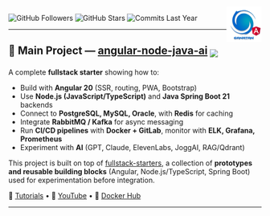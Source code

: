 <img src="./ui/ganatan-about-github.png" align="right" width="70" height="70" alt="logo ganatan">

![GitHub Followers](https://img.shields.io/badge/Followers-444-blue?style=flat&logo=github) ![GitHub Stars](https://img.shields.io/badge/★%20Stars-1.6k-blue?style=flat&logo=github) ![Commits Last Year](https://img.shields.io/badge/Commits-1922-blue?style=flat&logo=git)

---

## 🚀 Main Project — [angular-node-java-ai](https://github.com/ganatan/angular-node-java-ai) <sub><img src="https://img.shields.io/badge/stars-808-blue?style=flat&logo=github&logoColor=white" /></sub>

A complete **fullstack starter** showing how to:  
- Build with **Angular 20** (SSR, routing, PWA, Bootstrap)  
- Use **Node.js (JavaScript/TypeScript)** and **Java Spring Boot 21** backends  
- Connect to **PostgreSQL, MySQL, Oracle**, with **Redis** for caching  
- Integrate **RabbitMQ / Kafka** for async messaging  
- Run **CI/CD pipelines** with **Docker + GitLab**, monitor with **ELK, Grafana, Prometheus**  
- Experiment with **AI** (GPT, Claude, ElevenLabs, JoggAI, RAG/Qdrant)  

This project is built on top of [fullstack-starters](https://github.com/ganatan/fullstack-starters), a collection of **prototypes and reusable building blocks** (Angular, Node.js/TypeScript, Spring Boot) used for experimentation before integration.  

📘 [Tutorials](https://www.ganatan.com/en/tutorials) • 🎥 [YouTube](https://www.youtube.com/@ganatan) • 🐳 [Docker Hub](https://hub.docker.com/u/ganatan)  

---
